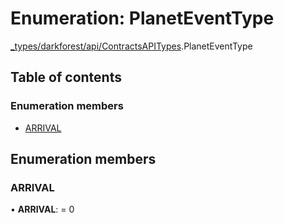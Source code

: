 # Enumeration: PlanetEventType

[\_types/darkforest/api/ContractsAPITypes](../modules/_types_darkforest_api_contractsapitypes.md).PlanetEventType

## Table of contents

### Enumeration members

- [ARRIVAL](_types_darkforest_api_contractsapitypes.planeteventtype.md#arrival)

## Enumeration members

### ARRIVAL

• **ARRIVAL**: = 0
